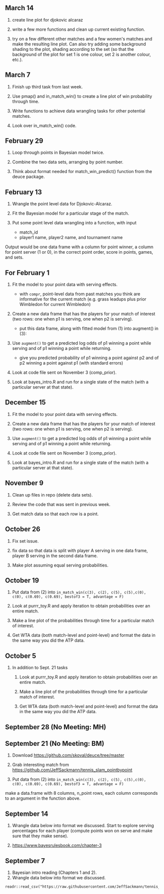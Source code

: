 ## March 14

1. create line plot for djokovic alcaraz 

2. write a few more functions and clean up current existing function.

3. try on a few different other matches and a few women's matches and make the resulting line plot. Can also try adding some background shading to the plot, shading according to the set (so that the background of the plot for set 1 is one colour, set 2 is another colour, etc.). 

## March 7

1. Finish up third task from last week.

2. Use pmap() and in_match_win() to create a line plot of win probability through time.

3. Write functions to achieve data wrangling tasks for other potential matches.

4. Look over in_match_win() code.

## February 29

1. Loop through points in Bayesian model twice.

2. Combine the two data sets, arranging by point number.

3. Think about format needed for match_win_predict() function from the deuce package.

## February 13

1. Wrangle the point level data for Djokovic-Alcaraz.

2. Fit the Bayesian model for a particular stage of the match.

3. Put some point level data wrangling into a function, with input
    * match_id
    * player1 name, player2 name, and tournament name
    
Output would be one data frame with a column for point winner, a column for point server (1 or 0), in the correct point order, score in points, games, and sets.


## For February 1

1. Fit the model to your point data with serving effects.

    * with `compr`, point-level data from past matches you think are informative for the current match (e.g. grass leadups plus prior Wimbledon for current Wimbledon)

2. Create a new data frame that has the players for your match of interest (two rows: one when p1 is serving, one when p2 is serving).
    
    * put this data frame, along with fitted model from (1) into augment() in (3):
    
3. Use `augment()` to get a predicted log odds of p1 winning a point while serving and of p1 winning a point while returning.

    * give you predicted probability of p1 winning a point against p2 and of p2 winning a point against p1 (with standard errors)
    
4. Look at code file sent on November 3 (comp_prior).

5. Look at bayes_intro.R and run for a single state of the match (with a particular server at that state).

## December 15

1. Fit the model to your point data with serving effects.

2. Create a new data frame that has the players for your match of interest (two rows: one when p1 is serving, one when p2 is serving).

3. Use `augment()` to get a predicted log odds of p1 winning a point while serving and of p1 winning a point while returning.

4. Look at code file sent on November 3 (comp_prior).

5. Look at bayes_intro.R and run for a single state of the match (with a particular server at that state).

## November 9

1. Clean up files in repo (delete data sets).

2. Review the code that was sent in previous week.

3. Get match data so that each row is a point.

## October 26

1. Fix set issue.

2. fix data so that data is split with player A serving in one data frame, player B serving in the second data frame.

3. Make plot assuming equal serving probabilities.

## October 19

1. Put data from (2) into `in_match_win(c(3), c(2), c(5), c(5),c(0), c(0), c(0.69), c(0.69), bestof3 = T, advantage = F)`

2. Look at purrr_toy.R and apply iteration to obtain probabilities over an entire match.
    
3. Make a line plot of the probabilities through time for a particular match of interest.
    
4. Get WTA data (both match-level and point-level) and format the data in the same way you did the ATP data.

## October 5

1. In addition to Sept. 21 tasks

    1. Look at purrr_toy.R and apply iteration to obtain probabilities over an entire match.
    
    2. Make a line plot of the probabilities through time for a particular match of interest.
    
    3. Get WTA data (both match-level and point-level) and format the data in the same way you did the ATP data.

## September 28 (No Meeting: MH)

## September 21 (No Meeting: BM)

1. Download <https://github.com/skoval/deuce/tree/master>

2. Grab interesting match from <https://github.com/JeffSackmann/tennis_slam_pointbypoint>

3. Put data from (2) into `in_match_win(c(3), c(2), c(5), c(5),c(0), c(0), c(0.69), c(0.69), bestof3 = T, advantage = F)`

make a data.frame with 8 columns, n_point rows, each column corresponds
to an argument in the function above.

## September 14

1. Wrangle data below into format we discussed. Start to explore serving percentages for each player (compute points won on serve and make sure that they make sense).

2. <https://www.bayesrulesbook.com/chapter-3>

## September 7

1. Bayesian intro reading (Chapters 1 and 2).
2. Wrangle data below into format we discussed.

```{r}
readr::read_csv("https://raw.githubusercontent.com/JeffSackmann/tennis_atp/master/atp_matches_2023.csv")
```


